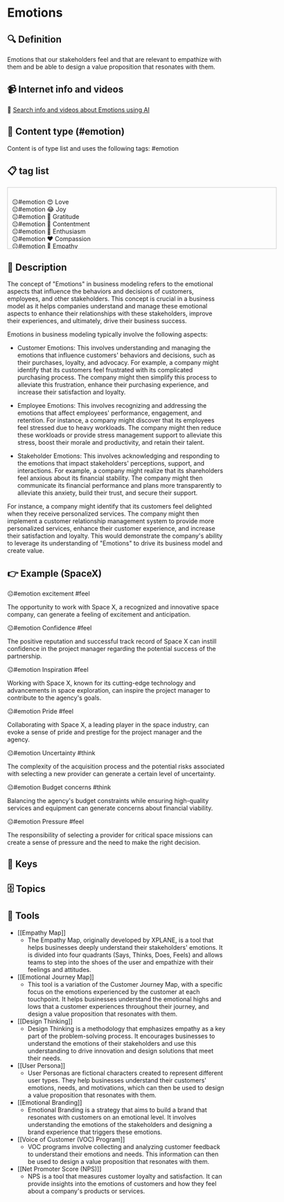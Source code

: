 
# Emotions


## 🔍 Definition
Emotions that our stakeholders feel and that are relevant to empathize with them and be able to design a value proposition that resonates with them.


## 📹 Internet info and videos
🤖 [Search info and videos about Emotions using AI](https://www.perplexity.ai/search?q=videos+about+Emotions:+Emotions+that+our+stakeholders+feel+and+that+are+relevant+to+empathize+with+them+and+be+able+to+design+a+value+proposition+that+resonates+with+them.
)

## 📰 Content type (#emotion)
Content is of type list and uses the following tags: #emotion



## 📋 tag list

<div style='max-height: 120px; overflow-y: auto; border: 1px solid #ccc; padding: 10px; width: 600px;'>
  <ul style='list-style-type: none; padding-left: 0;'>


<li>😐#emotion  😍  Love</li>
<li>😐#emotion  😂  Joy</li>
<li>😐#emotion  🙏  Gratitude</li>
<li>😐#emotion  🧘  Contentment</li>
<li>😐#emotion  🤩  Enthusiasm</li>
<li>😐#emotion  ❤️  Compassion</li>
<li>😐#emotion  🤝  Empathy</li>
<li>😐#emotion  💔  Sympathy</li>
<li>😐#emotion  🤞  Hope</li>
<li>😐#emotion  🏆  Pride</li>
<li>😐#emotion  🤯  Awe</li>
<li>😐#emotion  🤔  Curiosity</li>
<li>😐#emotion  🤪  Excitement</li>
<li>😐#emotion  🤝  Trust</li>
<li>😐#emotion  😲  Surprise</li>
<li>😐#emotion  🔜  Anticipation</li>
<li>😐#emotion  🤷  Confusion</li>
<li>😐#emotion  😕  Ambivalence</li>
<li>😐#emotion  🥱  Boredom</li>
<li>😐#emotion  🕰️  Nostalgia</li>
<li>😐#emotion  😩  Disappointment</li>
<li>😐#emotion  😔  Loneliness</li>
<li>😐#emotion  🤫  Envy</li>
<li>😐#emotion  😰  Anxiety</li>
<li>😐#emotion  🥺  Shame</li>
<li>😐#emotion  😳  Guilt</li>
<li>😐#emotion  😔  Sadness</li>
<li>😐#emotion  🤬  Resentment</li>
<li>😐#emotion  🤨  Jealousy</li>
<li>😐#emotion  😞  Regret</li>
<li>😐#emotion  😫  Frustration</li>
<li>😐#emotion  😠  Anger</li>
<li>😐#emotion  😨  Fear</li>
<li>😐#emotion  🤢  Disgust</li>
<li>😐#emotion  💀  Pity</li>
<li>😐#emotion  😵  Overwhelm</li>

  </ul>
</div>

## 📖 Description
The concept of "Emotions" in business modeling refers to the emotional aspects that influence the behaviors and decisions of customers, employees, and other stakeholders. This concept is crucial in a business model as it helps companies understand and manage these emotional aspects to enhance their relationships with these stakeholders, improve their experiences, and ultimately, drive their business success.

Emotions in business modeling typically involve the following aspects:

- Customer Emotions: This involves understanding and managing the emotions that influence customers' behaviors and decisions, such as their purchases, loyalty, and advocacy. For example, a company might identify that its customers feel frustrated with its complicated purchasing process. The company might then simplify this process to alleviate this frustration, enhance their purchasing experience, and increase their satisfaction and loyalty.

- Employee Emotions: This involves recognizing and addressing the emotions that affect employees' performance, engagement, and retention. For instance, a company might discover that its employees feel stressed due to heavy workloads. The company might then reduce these workloads or provide stress management support to alleviate this stress, boost their morale and productivity, and retain their talent.

- Stakeholder Emotions: This involves acknowledging and responding to the emotions that impact stakeholders' perceptions, support, and interactions. For example, a company might realize that its shareholders feel anxious about its financial stability. The company might then communicate its financial performance and plans more transparently to alleviate this anxiety, build their trust, and secure their support.

For instance, a company might identify that its customers feel delighted when they receive personalized services. The company might then implement a customer relationship management system to provide more personalized services, enhance their customer experience, and increase their satisfaction and loyalty. This would demonstrate the company's ability to leverage its understanding of "Emotions" to drive its business model and create value.

## 👉 Example (SpaceX)

😐#emotion excitement #feel

The opportunity to work with Space X, a recognized and innovative space company, can generate a feeling of excitement and anticipation.

😐#emotion Confidence #feel

The positive reputation and successful track record of Space X can instill confidence in the project manager regarding the potential success of the partnership.

😐#emotion Inspiration #feel

Working with Space X, known for its cutting-edge technology and advancements in space exploration, can inspire the project manager to contribute to the agency's goals.

😐#emotion Pride #feel

Collaborating with Space X, a leading player in the space industry, can evoke a sense of pride and prestige for the project manager and the agency.

😐#emotion Uncertainty #think

The complexity of the acquisition process and the potential risks associated with selecting a new provider can generate a certain level of uncertainty.

😐#emotion Budget concerns #think

Balancing the agency's budget constraints while ensuring high-quality services and equipment can generate concerns about financial viability.

😐#emotion Pressure #feel

The responsibility of selecting a provider for critical space missions can create a sense of pressure and the need to make the right decision.

## 🔑 Keys



## 🗄️ Topics


## 🧰 Tools
- [[Empathy Map]]
  - The Empathy Map, originally developed by XPLANE, is a tool that helps businesses deeply understand their stakeholders' emotions. It is divided into four quadrants (Says, Thinks, Does, Feels) and allows teams to step into the shoes of the user and empathize with their feelings and attitudes.
- [[Emotional Journey Map]]
  - This tool is a variation of the Customer Journey Map, with a specific focus on the emotions experienced by the customer at each touchpoint. It helps businesses understand the emotional highs and lows that a customer experiences throughout their journey, and design a value proposition that resonates with them.
- [[Design Thinking]]
  - Design Thinking is a methodology that emphasizes empathy as a key part of the problem-solving process. It encourages businesses to understand the emotions of their stakeholders and use this understanding to drive innovation and design solutions that meet their needs.
- [[User Persona]]
  - User Personas are fictional characters created to represent different user types. They help businesses understand their customers' emotions, needs, and motivations, which can then be used to design a value proposition that resonates with them.
- [[Emotional Branding]]
  - Emotional Branding is a strategy that aims to build a brand that resonates with customers on an emotional level. It involves understanding the emotions of the stakeholders and designing a brand experience that triggers these emotions.
- [[Voice of Customer (VOC) Program]]
  - VOC programs involve collecting and analyzing customer feedback to understand their emotions and needs. This information can then be used to design a value proposition that resonates with them.
- [[Net Promoter Score (NPS)]]
  - NPS is a tool that measures customer loyalty and satisfaction. It can provide insights into the emotions of customers and how they feel about a company's products or services.
